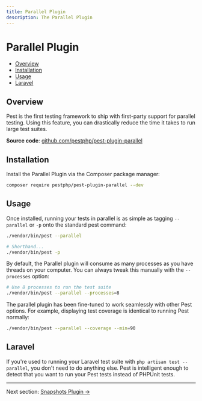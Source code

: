 ```yaml
---
title: Parallel Plugin
description: The Parallel Plugin
---
```


# Parallel Plugin

- [Overview](#overview)
- [Installation](#installation)
- [Usage](#usage)
- [Laravel](#laravel)

<a name="overview"></a>
## Overview

Pest is the first testing framework to ship with first-party support for parallel testing. Using this feature,
you can drastically reduce the time it takes to run large test suites.

**Source code**: [github.com/pestphp/pest-plugin-parallel](https://github.com/pestphp/pest-plugin-parallel)

<a name="installation"></a>
## Installation

Install the Parallel Plugin via the Composer package manager:

```bash
composer require pestphp/pest-plugin-parallel --dev
```

<a name="usage"></a>
## Usage

Once installed, running your tests in parallel is as simple as tagging `--parallel` or `-p` onto the standard pest command:

```bash
./vendor/bin/pest --parallel

# Shorthand...
./vendor/bin/pest -p
```

By default, the Parallel plugin will consume as many processes as you have threads on your computer. You can 
always tweak this manually with the `--processes` option:

```bash
# Use 8 processes to run the test suite
./vendor/bin/pest --parallel --processes=8
```

The parallel plugin has been fine-tuned to work seamlessly with other Pest options. For example, displaying test coverage
is identical to running Pest normally:

```bash
./vendor/bin/pest --parallel --coverage --min=90
```

<a name="laravel"></a>
## Laravel

If you're used to running your Laravel test suite with `php artisan test --parallel`, you don't need to 
do anything else. Pest is intelligent enough to detect that you want to run your Pest tests instead of
PHPUnit tests.

---

Next section: [Snapshots Plugin →](/docs/plugins/snapshots)
